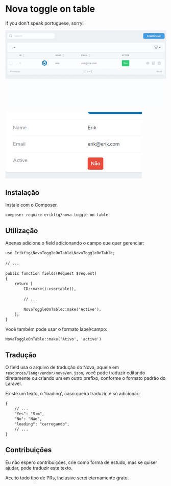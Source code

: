 # Nova toggle on table

If you don't speak portuguese, sorry!

![On form](./index_form.gif)

![On form](./details.png)

## Instalação

Instale com o Composer.

```
composer require erikfig/nova-toggle-on-table
```

## Utilização

Apenas adicione o field adicionando o campo que quer gerenciar:

```
use Erikfig\NovaToggleOnTable\NovaToggleOnTable;

// ...

public function fields(Request $request)
{
    return [
        ID::make()->sortable(),

        // ...

        NovaToggleOnTable::make('Active'),
    ];
}

```

Você também pode usar o formato label/campo:

```
NovaToggleOnTable::make('Ativo', 'active')
```

## Tradução

O field usa o arquivo de tradução do Nova, aquele em `resources/lang/vendor/nova/en.json`, você pode traduzir editando
diretamente ou criando um em outro prefixo, conforme o formato padrão do Laravel.

Existe um texto, o 'loading', caso queira traduzir, é só adicionar:

```
{
    // ...
    "Yes": "Sim",
    "No": "Não",
    "loading": "carregando",
    // ...
}
```

## Contribuições

Eu não espero contribuições, crie como forma de estudo, mas se quiser ajudar, pode traduzir este texto.

Aceito todo tipo de PRs, inclusive serei eternamente grato.

